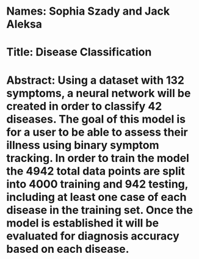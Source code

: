 # Names: Sophia Szady and Jack Aleksa 
# Title: Disease Classification
# Abstract: Using a dataset with 132 symptoms, a neural network will be created in order to classify 42 diseases. The goal of this model is for a user to be able to assess their illness using binary symptom tracking. In order to train the model the 4942 total data points are split into 4000 training and 942 testing, including at least one case of each disease in the training set. Once the model is established it will be evaluated for diagnosis accuracy based on each disease.
